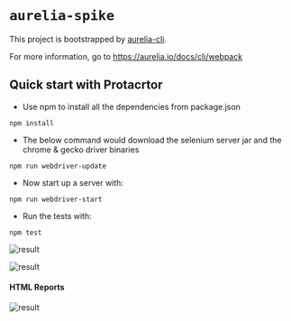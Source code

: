 # `aurelia-spike`

This project is bootstrapped by [aurelia-cli](https://github.com/aurelia/cli).

For more information, go to https://aurelia.io/docs/cli/webpack

## Quick start with Protacrtor

* Use npm to install all the dependencies from package.json
```
npm install
```
* The below command would download the selenium server jar and the chrome & gecko driver binaries
```
npm run webdriver-update
```
* Now start up a server with:
```
npm run webdriver-start
```
* Run the tests with:
```
npm test
```
![result](https://github.com/livre-blanc-adtf2020/todos-bdd-with-cucumberjs-protractor/blob/master/e2e/images/protractor-cucumber-typescript-result.gif)

![result](https://github.com/livre-blanc-adtf2020/todos-bdd-with-cucumberjs-protractor/blob/master/e2e/images/test-execution.gif)

#### HTML Reports
![result](https://github.com/livre-blanc-adtf2020/todos-bdd-with-cucumberjs-protractor/blob/master/e2e/images/report-html.PNG)


